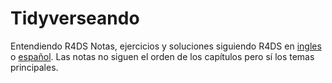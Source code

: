 # Tidyverseando
Entendiendo R4DS 
Notas, ejercicios y soluciones siguiendo R4DS en [ingles](https://r4ds.had.co.nz/) o [español](https://es.r4ds.hadley.nz/).
Las notas no siguen el orden de los capítulos pero sí los temas principales.
